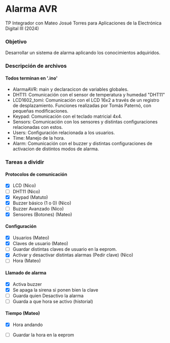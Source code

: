 # Alarma AVR
TP Integrador con Mateo Josué Torres para Aplicaciones de la Electrónica Digital III (2024)

### Objetivo 

Desarrollar un sistema de alarma aplicando los conocimientos adquiridos.

### Descripción de archivos

#### Todos terminan en '.ino'

- AlarmaAVR: main y declaracicon de variables globales.
- DHT11: Comunicación con el sensor de temperatura y humedad "DHT11"
- LCD1602_tomi: Comunicación con el LCD 16x2 a través de un registro de desplazamiento. Funciones realizadas por Tomás Paternó, con pequeñas modificaciones.
- Keypad: Comunicación con el teclado matricial 4x4.
- Sensors: Comunicación con los sensores y distintas configuraciones relacionadas con estos.
- Users: Configuración relacionada a los usuarios.
- Time: Manejo de la hora.
- Alarm: Comunicación con el buzzer y distintas configuraciones de activacion de distintos modos de alarma.

### Tareas a dividir

#### Protocolos de comunicación
- [x] LCD (Nico)
- [ ] DHT11 (Nico)
- [x] Keypad (Matuto)
- [x] Buzzer básico (1 o 0) (Nico)
- [ ] Buzzer Avanzado (Nico)
- [x] Sensores (Botones) (Mateo)

#### Configuración
- [x] Usuarios (Mateo)
- [x] Claves de usuario (Mateo)
- [ ] Guardar distintas claves de usuario en la eeprom.
- [x] Activar y desactivar distintas alarmas (Pedir clave) (Nico)
- [ ] Hora (Mateo)

#### Llamado de alarma
- [x] Activa buzzer
- [x] Se apaga la sirena si ponen bien la clave
- [ ] Guarda quien Desactivo la alarma
- [ ] Guarda a que hora se activo (historial)

#### Tiempo (Mateo)
- [x] Hora andando
- [ ] Guardar la hora en la eeprom

